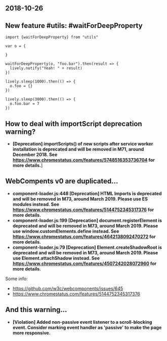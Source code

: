 ## 2018-10-26 

## New feature #utils: #waitForDeepProperty

```
import {waitForDeepProperty} from "utils"

var o = {
  
}

waitForDeepProperty(o, "foo.bar").then(result => {
  lively.notify("Yeah! " + result)
})

lively.sleep(1000).then(() => {
  o.foo = {}
})

lively.sleep(3000).then(() => {
  o.foo.bar = 7
})

```

## How to deal with importScript deprecation warning?

- **[Deprecation] importScripts() of new scripts after service worker installation is deprecated and will be removed in M71, around December 2018. See https://www.chromestatus.com/features/5748516353736704 for more details.**]


## WebCompents v0 are duplicated...

- **component-loader.js:448 [Deprecation] HTML Imports is deprecated and will be removed in M73, around March 2019. Please use ES modules instead. See https://www.chromestatus.com/features/5144752345317376 for more details.**
- **component-loader.js:199 [Deprecation] document.registerElement is deprecated and will be removed in M73, around March 2019. Please use window.customElements.define instead. See https://www.chromestatus.com/features/4642138092470272 for more details.**
- **component-loader.js:79 [Deprecation] Element.createShadowRoot is deprecated and will be removed in M73, around March 2019. Please use Element.attachShadow instead. See https://www.chromestatus.com/features/4507242028072960 for more details.**


Some info:

- https://github.com/w3c/webcomponents/issues/645
- https://www.chromestatus.com/features/5144752345317376


## And this warning...

- **[Violation] Added non-passive event listener to a scroll-blocking event. Consider marking event handler as 'passive' to make the page more responsive.**